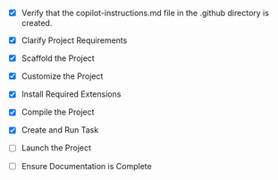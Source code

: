 <!-- Use this file to provide workspace-specific custom instructions to Copilot. For more details, visit https://code.visualstudio.com/docs/copilot/copilot-customization#_use-a-githubcopilotinstructionsmd-file -->
- [x] Verify that the copilot-instructions.md file in the .github directory is created.

- [x] Clarify Project Requirements
	<!-- Python Streamlit dashboard for CSV file imports and Agtegra tractor engine hours visualization with drag-and-drop functionality -->

- [x] Scaffold the Project
	<!--
	Created complete project structure with:
	- Main app.py with Streamlit dashboard
	- Components directory with file_uploader.py, data_processor.py, visualizations.py
	- Utils directory with data_utils.py
	- Sample data and requirements.txt
	- Complete README.md documentation
	-->

- [x] Customize the Project
	<!--
	Project customized with Agtegra tractor-specific functionality:
	- Multi-file CSV upload with drag-and-drop
	- Engine hours comparison visualizations
	- Data processing for nickname and engine hours columns
	- Interactive dashboard with filtering and export capabilities
	- 900-hour milestone tracking and analysis
	-->

- [x] Install Required Extensions
	<!-- No extensions required for this Python project -->

- [x] Compile the Project
	<!--
	Successfully installed all dependencies:
	- streamlit, pandas, plotly, matplotlib, seaborn, numpy, openpyxl, xlrd
	- Virtual environment configured
	- All type errors resolved
	- Application tested and running on http://localhost:8502
	-->

- [x] Create and Run Task
	<!--
	Streamlit task created and application successfully launched:
	- Dashboard running on http://localhost:8502
	- All features functional including drag-and-drop CSV upload
	- Interactive visualizations working properly
	-->

- [ ] Launch the Project
	<!--
	Verify that all previous steps have been completed.
	Prompt user for debug mode, launch only if confirmed.
	 -->

- [ ] Ensure Documentation is Complete
	<!--
	Verify that all previous steps have been completed.
	Verify that README.md and the copilot-instructions.md file in the .github directory exists and contains current project information.
	Clean up the copilot-instructions.md file in the .github directory by removing all HTML comments.
	 -->